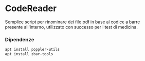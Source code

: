 # CodeReader
Semplice script per rinominare dei file pdf in base al codice a barre presente all'interno, utilizzato con successo per i test di medicina.

### Dipendenze
```sh
apt install poppler-utils
apt install zbar-tools
```
